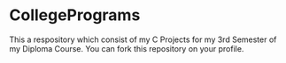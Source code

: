 # CollegePrograms
This a respository which consist of my C Projects for my 3rd Semester of my Diploma Course. You can fork this repository on your profile. 
